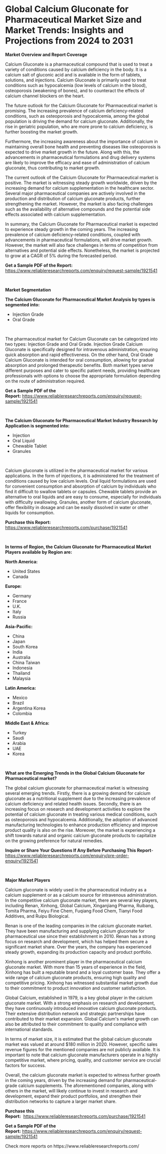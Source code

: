 <p><h1>Global Calcium Gluconate for Pharmaceutical Market Size and Market Trends: Insights and Projections from 2024 to 2031</h1></p><p><strong>Market Overview and Report Coverage</strong></p>
<p><p>Calcium Gluconate is a pharmaceutical compound that is used to treat a variety of conditions caused by calcium deficiency in the body. It is a calcium salt of gluconic acid and is available in the form of tablets, solutions, and injections. Calcium Gluconate is primarily used to treat conditions such as hypocalcemia (low levels of calcium in the blood), osteoporosis (weakening of bones), and to counteract the effects of calcium channel blockers on the heart.</p><p>The future outlook for the Calcium Gluconate for Pharmaceutical market is promising. The increasing prevalence of calcium deficiency-related conditions, such as osteoporosis and hypocalcemia, among the global population is driving the demand for calcium gluconate. Additionally, the rise in geriatric population, who are more prone to calcium deficiency, is further boosting the market growth.</p><p>Furthermore, the increasing awareness about the importance of calcium in maintaining overall bone health and preventing diseases like osteoporosis is expected to drive market growth in the future. Along with this, the advancements in pharmaceutical formulations and drug delivery systems are likely to improve the efficacy and ease of administration of calcium gluconate, thus contributing to market growth.</p><p>The current outlook of the Calcium Gluconate for Pharmaceutical market is positive. The market is witnessing steady growth worldwide, driven by the increasing demand for calcium supplementation in the healthcare sector. Several major pharmaceutical companies are actively involved in the production and distribution of calcium gluconate products, further strengthening the market. However, the market is also facing challenges such as the availability of alternative compounds and the potential side effects associated with calcium supplementation.</p><p>In summary, the Calcium Gluconate for Pharmaceutical market is expected to experience steady growth in the coming years. The increasing prevalence of calcium deficiency-related conditions, coupled with advancements in pharmaceutical formulations, will drive market growth. However, the market will also face challenges in terms of competition from alternatives and potential side effects. Nonetheless, the market is projected to grow at a CAGR of 5% during the forecasted period.</p></p>
<p><strong>Get a Sample PDF of the Report:</strong> <a href="https://www.reliableresearchreports.com/enquiry/request-sample/1921541">https://www.reliableresearchreports.com/enquiry/request-sample/1921541</a></p>
<p>&nbsp;</p>
<p><strong>Market Segmentation</strong></p>
<p><strong>The Calcium Gluconate for Pharmaceutical Market Analysis by types is segmented into:</strong></p>
<p><ul><li>Injection Grade</li><li>Oral Grade</li></ul></p>
<p>&nbsp;</p>
<p><p>The pharmaceutical market for Calcium Gluconate can be categorized into two types: Injection Grade and Oral Grade. Injection Grade Calcium Gluconate is specifically designed for intravenous administration, ensuring quick absorption and rapid effectiveness. On the other hand, Oral Grade Calcium Gluconate is intended for oral consumption, allowing for gradual absorption and prolonged therapeutic benefits. Both market types serve different purposes and cater to specific patient needs, providing healthcare professionals with options to choose the appropriate formulation depending on the route of administration required.</p></p>
<p><strong>Get a Sample PDF of the Report:</strong>&nbsp;<a href="https://www.reliableresearchreports.com/enquiry/request-sample/1921541">https://www.reliableresearchreports.com/enquiry/request-sample/1921541</a></p>
<p>&nbsp;</p>
<p><strong>The Calcium Gluconate for Pharmaceutical Market Industry Research by Application is segmented into:</strong></p>
<p><ul><li>Injection</li><li>Oral Liquid</li><li>Chewable Tablet</li><li>Granules</li></ul></p>
<p>&nbsp;</p>
<p><p>Calcium gluconate is utilized in the pharmaceutical market for various applications. In the form of injections, it is administered for the treatment of conditions caused by low calcium levels. Oral liquid formulations are used for convenient consumption and absorption of calcium by individuals who find it difficult to swallow tablets or capsules. Chewable tablets provide an alternative to oral liquids and are easy to consume, especially for individuals with difficulty swallowing. Granules, another form of calcium gluconate, offer flexibility in dosage and can be easily dissolved in water or other liquids for consumption.</p></p>
<p><strong>Purchase this Report:</strong>&nbsp; <a href="https://www.reliableresearchreports.com/purchase/1921541">https://www.reliableresearchreports.com/purchase/1921541</a></p>
<p>&nbsp;</p>
<p><strong>In terms of Region, the Calcium Gluconate for Pharmaceutical Market Players available by Region are:</strong></p>
<p>
    <p> <strong> North America: </strong>
        <ul>
            <li>United States</li>
            <li>Canada</li>
        </ul>
        </p> 
    <p> <strong> Europe: </strong>
        <ul>
            <li>Germany</li>
            <li>France</li>
            <li>U.K.</li>
            <li>Italy</li>
            <li>Russia</li>
        </ul>
        </p> 
    <p> <strong> Asia-Pacific: </strong>
        <ul>
            <li>China</li>
            <li>Japan</li>
            <li>South Korea</li>
            <li>India</li>
            <li>Australia</li>
            <li>China Taiwan</li>
            <li>Indonesia</li>
            <li>Thailand</li>
            <li>Malaysia</li>
        </ul>
        </p> 
    <p> <strong> Latin America: </strong>
        <ul>
            <li>Mexico</li>
            <li>Brazil</li>
            <li>Argentina Korea</li>
            <li>Colombia</li>
        </ul>
        </p> 
    <p> <strong> Middle East & Africa: </strong>
        <ul>
            <li>Turkey</li>
            <li>Saudi</li>
            <li>Arabia</li>
            <li>UAE</li>
            <li>Korea</li>
        </ul>
    </p>
    </p>
<p>&nbsp;</p>
<p><strong>What are the Emerging Trends in the Global Calcium Gluconate for Pharmaceutical market?</strong></p>
<p><p>The global calcium gluconate for pharmaceutical market is witnessing several emerging trends. Firstly, there is a growing demand for calcium gluconate as a nutritional supplement due to the increasing prevalence of calcium deficiency and related health issues. Secondly, there is an increasing focus on research and development activities to explore the potential of calcium gluconate in treating various medical conditions, such as osteoporosis and hypocalcemia. Additionally, the adoption of advanced manufacturing technologies to enhance production efficiency and improve product quality is also on the rise. Moreover, the market is experiencing a shift towards natural and organic calcium gluconate products to capitalize on the growing preference for natural remedies.</p></p>
<p><strong>Inquire or Share Your Questions If Any Before Purchasing This Report</strong>- <a href="https://www.reliableresearchreports.com/enquiry/pre-order-enquiry/1921541">https://www.reliableresearchreports.com/enquiry/pre-order-enquiry/1921541</a></p>
<p>&nbsp;</p>
<p><strong>Major Market Players</strong></p>
<p><p>Calcium gluconate is widely used in the pharmaceutical industry as a calcium supplement or as a calcium source for intravenous administration. In the competitive calcium gluconate market, there are several key players, including Renan, Xinhong, Global Calcium, Xinganjiang Pharma, Ruibang, Tomita Pharma, Feiyu Fine Chem, Fuqiang Food Chem, Tianyi Food Additives, and Ruipu Biological.</p><p>Renan is one of the leading companies in the calcium gluconate market. They have been manufacturing and supplying calcium gluconate for pharmaceutical use since their establishment in 2010. Renan has a strong focus on research and development, which has helped them secure a significant market share. Over the years, the company has experienced steady growth, expanding its production capacity and product portfolio.</p><p>Xinhong is another prominent player in the pharmaceutical calcium gluconate market. With more than 15 years of experience in the field, Xinhong has built a reputable brand and a loyal customer base. They offer a wide range of calcium gluconate products, ensuring high quality and competitive pricing. Xinhong has witnessed substantial market growth due to their commitment to product innovation and customer satisfaction.</p><p>Global Calcium, established in 1979, is a key global player in the calcium gluconate market. With a strong emphasis on research and development, they have continuously introduced innovative calcium gluconate products. Their extensive distribution network and strategic partnerships have contributed to their market expansion. Global Calcium's market growth can also be attributed to their commitment to quality and compliance with international standards.</p><p>In terms of market size, it is estimated that the global calcium gluconate market was valued at around $180 million in 2020. However, specific sales revenue figures for the mentioned companies are not publicly available. It is important to note that calcium gluconate manufacturers operate in a highly competitive market, where pricing, quality, and customer service are crucial factors for success.</p><p>Overall, the calcium gluconate market is expected to witness further growth in the coming years, driven by the increasing demand for pharmaceutical-grade calcium supplements. The aforementioned companies, along with others in the market, will likely continue to invest in research and development, expand their product portfolios, and strengthen their distribution networks to capture a larger market share.</p></p>
<p><strong>Purchase this Report:</strong>&nbsp;&nbsp;<a href="https://www.reliableresearchreports.com/purchase/1921541">https://www.reliableresearchreports.com/purchase/1921541</a></p>
<p></p>
<p><strong>Get a Sample PDF of the Report:</strong>&nbsp;<a href="https://www.reliableresearchreports.com/enquiry/request-sample/1921541">https://www.reliableresearchreports.com/enquiry/request-sample/1921541</a></p>
<p>Check more reports on https://www.reliableresearchreports.com/</p>